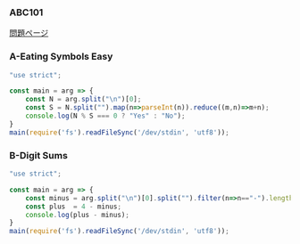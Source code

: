 ### ABC101
[問題ページ](https://atcoder.jp/contests/abc101/tasks)

### A-Eating Symbols Easy
```JavaScript
"use strict";

const main = arg => {
    const N = arg.split("\n")[0];
    const S = N.split("").map(n=>parseInt(n)).reduce((m,n)=>m+n);
    console.log(N % S === 0 ? "Yes" : "No");
}
main(require('fs').readFileSync('/dev/stdin', 'utf8'));

```

### B-Digit Sums
```JavaScript
"use strict";

const main = arg => {
    const minus = arg.split("\n")[0].split("").filter(n=>n=="-").length;
    const plus  = 4 - minus;
    console.log(plus - minus);
}
main(require('fs').readFileSync('/dev/stdin', 'utf8'));

```